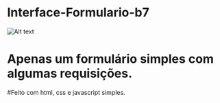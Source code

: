 # Interface-Formulario-b7

![Alt text](/relative/path/to/img.jpg?raw=true "Interface Formulario")

# Apenas um formulário simples com algumas requisições.

#Feito com html, css e javascript simples.
